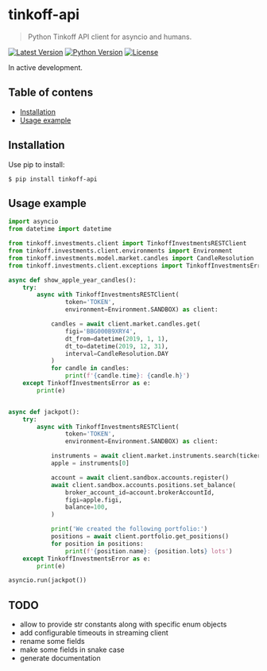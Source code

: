 # tinkoff-api

> Python Tinkoff API client for asyncio and humans.

[![Latest Version](https://img.shields.io/pypi/v/tinkoff-api.svg)](https://pypi.python.org/pypi/tinkoff-api)
[![Python Version](https://img.shields.io/pypi/pyversions/tinkoff-api.svg)](https://pypi.python.org/pypi/tinkoff-api)
[![License](https://img.shields.io/badge/License-Apache%202.0-blue.svg)](https://opensource.org/licenses/Apache-2.0)


In active development.

Table of contens
--------------------------------------------------------------------------------
* [Installation](#installation)
* [Usage example](#usage-example)

Installation
--------------------------------------------------------------------------------

Use pip to install:
```shell
$ pip install tinkoff-api
```

Usage example
--------------------------------------------------------------------------------

```python
import asyncio
from datetime import datetime

from tinkoff.investments.client import TinkoffInvestmentsRESTClient
from tinkoff.investments.client.environments import Environment
from tinkoff.investments.model.market.candles import CandleResolution
from tinkoff.investments.client.exceptions import TinkoffInvestmentsError

async def show_apple_year_candles():
    try:
        async with TinkoffInvestmentsRESTClient(
                token='TOKEN',
                environment=Environment.SANDBOX) as client:

            candles = await client.market.candles.get(
                figi='BBG000B9XRY4',
                dt_from=datetime(2019, 1, 1),
                dt_to=datetime(2019, 12, 31),
                interval=CandleResolution.DAY
            )
            for candle in candles:
                print(f'{candle.time}: {candle.h}')
    except TinkoffInvestmentsError as e:
        print(e)


async def jackpot():
    try:
        async with TinkoffInvestmentsRESTClient(
                token='TOKEN',
                environment=Environment.SANDBOX) as client:

            instruments = await client.market.instruments.search(ticker='AAPL')
            apple = instruments[0]

            account = await client.sandbox.accounts.register()
            await client.sandbox.accounts.positions.set_balance(
                broker_account_id=account.brokerAccountId,
                figi=apple.figi,
                balance=100,
            )

            print('We created the following portfolio:')
            positions = await client.portfolio.get_positions()
            for position in positions:
                print(f'{position.name}: {position.lots} lots')
    except TinkoffInvestmentsError as e:
        print(e)

asyncio.run(jackpot())
```

TODO
--------------------------------------------------------------------------------

* allow to provide str constants along with specific enum objects
* add configurable timeouts in streaming client
* rename some fields
* make some fields in snake case
* generate documentation
